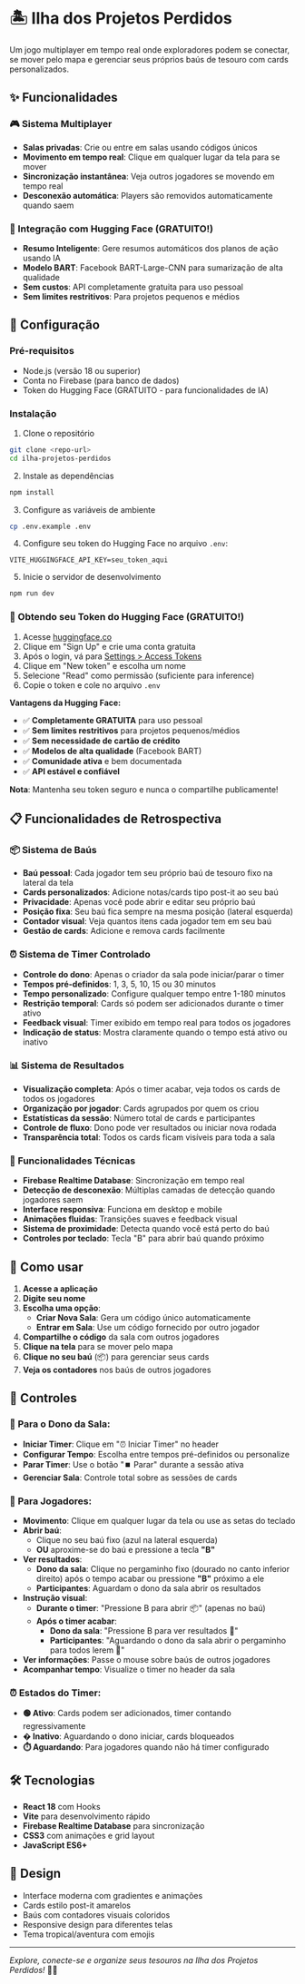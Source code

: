 # 🏝️ Ilha dos Projetos Perdidos

Um jogo multiplayer em tempo real onde exploradores podem se conectar, se mover pelo mapa e gerenciar seus próprios baús de tesouro com cards personalizados.

## ✨ Funcionalidades

### 🎮 Sistema Multiplayer
- **Salas privadas**: Crie ou entre em salas usando códigos únicos
- **Movimento em tempo real**: Clique em qualquer lugar da tela para se mover
- **Sincronização instantânea**: Veja outros jogadores se movendo em tempo real
- **Desconexão automática**: Players são removidos automaticamente quando saem

### 🤖 Integração com Hugging Face (GRATUITO!)
- **Resumo Inteligente**: Gere resumos automáticos dos planos de ação usando IA
- **Modelo BART**: Facebook BART-Large-CNN para sumarização de alta qualidade
- **Sem custos**: API completamente gratuita para uso pessoal
- **Sem limites restritivos**: Para projetos pequenos e médios

## 🚀 Configuração

### Pré-requisitos
- Node.js (versão 18 ou superior)
- Conta no Firebase (para banco de dados)
- Token do Hugging Face (GRATUITO - para funcionalidades de IA)

### Instalação
1. Clone o repositório
```bash
git clone <repo-url>
cd ilha-projetos-perdidos
```

2. Instale as dependências
```bash
npm install
```

3. Configure as variáveis de ambiente
```bash
cp .env.example .env
```

4. Configure seu token do Hugging Face no arquivo `.env`:
```env
VITE_HUGGINGFACE_API_KEY=seu_token_aqui
```

5. Inicie o servidor de desenvolvimento
```bash
npm run dev
```

### 🔑 Obtendo seu Token do Hugging Face (GRATUITO!)
1. Acesse [huggingface.co](https://huggingface.co)
2. Clique em "Sign Up" e crie uma conta gratuita
3. Após o login, vá para [Settings > Access Tokens](https://huggingface.co/settings/tokens)
4. Clique em "New token" e escolha um nome
5. Selecione "Read" como permissão (suficiente para inference)
6. Copie o token e cole no arquivo `.env`

**Vantagens da Hugging Face:**
- ✅ **Completamente GRATUITA** para uso pessoal
- ✅ **Sem limites restritivos** para projetos pequenos/médios
- ✅ **Sem necessidade de cartão de crédito**
- ✅ **Modelos de alta qualidade** (Facebook BART)
- ✅ **Comunidade ativa** e bem documentada
- ✅ **API estável e confiável**

**Nota**: Mantenha seu token seguro e nunca o compartilhe publicamente!

## 📋 Funcionalidades de Retrospectiva

### 📦 Sistema de Baús
- **Baú pessoal**: Cada jogador tem seu próprio baú de tesouro fixo na lateral da tela
- **Cards personalizados**: Adicione notas/cards tipo post-it ao seu baú
- **Privacidade**: Apenas você pode abrir e editar seu próprio baú
- **Posição fixa**: Seu baú fica sempre na mesma posição (lateral esquerda)
- **Contador visual**: Veja quantos itens cada jogador tem em seu baú
- **Gestão de cards**: Adicione e remova cards facilmente

### ⏰ Sistema de Timer Controlado
- **Controle do dono**: Apenas o criador da sala pode iniciar/parar o timer
- **Tempos pré-definidos**: 1, 3, 5, 10, 15 ou 30 minutos
- **Tempo personalizado**: Configure qualquer tempo entre 1-180 minutos
- **Restrição temporal**: Cards só podem ser adicionados durante o timer ativo
- **Feedback visual**: Timer exibido em tempo real para todos os jogadores
- **Indicação de status**: Mostra claramente quando o tempo está ativo ou inativo

### 📊 Sistema de Resultados
- **Visualização completa**: Após o timer acabar, veja todos os cards de todos os jogadores
- **Organização por jogador**: Cards agrupados por quem os criou
- **Estatísticas da sessão**: Número total de cards e participantes
- **Controle de fluxo**: Dono pode ver resultados ou iniciar nova rodada
- **Transparência total**: Todos os cards ficam visíveis para toda a sala

### 🔧 Funcionalidades Técnicas
- **Firebase Realtime Database**: Sincronização em tempo real
- **Detecção de desconexão**: Múltiplas camadas de detecção quando jogadores saem
- **Interface responsiva**: Funciona em desktop e mobile
- **Animações fluidas**: Transições suaves e feedback visual
- **Sistema de proximidade**: Detecta quando você está perto do baú
- **Controles por teclado**: Tecla "B" para abrir baú quando próximo

## 🚀 Como usar

1. **Acesse a aplicação**
2. **Digite seu nome**
3. **Escolha uma opção**:
   - **Criar Nova Sala**: Gera um código único automaticamente
   - **Entrar em Sala**: Use um código fornecido por outro jogador
4. **Compartilhe o código** da sala com outros jogadores
5. **Clique na tela** para se mover pelo mapa
6. **Clique no seu baú** (📦) para gerenciar seus cards
7. **Veja os contadores** nos baús de outros jogadores

## 🎯 Controles

### 👑 Para o Dono da Sala:
- **Iniciar Timer**: Clique em "⏰ Iniciar Timer" no header
- **Configurar Tempo**: Escolha entre tempos pré-definidos ou personalize
- **Parar Timer**: Use o botão "⏹️ Parar" durante a sessão ativa
- **Gerenciar Sala**: Controle total sobre as sessões de cards

### 👤 Para Jogadores:
- **Movimento**: Clique em qualquer lugar da tela ou use as setas do teclado
- **Abrir baú**: 
  - Clique no seu baú fixo (azul na lateral esquerda)
  - **OU** aproxime-se do baú e pressione a tecla **"B"**
- **Ver resultados**:
  - **Dono da sala**: Clique no pergaminho fixo (dourado no canto inferior direito) após o tempo acabar ou pressione **"B"** próximo a ele
  - **Participantes**: Aguardam o dono da sala abrir os resultados
- **Instrução visual**: 
  - **Durante o timer**: "Pressione B para abrir 📦" (apenas no baú)
  - **Após o timer acabar**: 
    - **Dono da sala**: "Pressione B para ver resultados 📜"
    - **Participantes**: "Aguardando o dono da sala abrir o pergaminho para todos lerem 📜"
- **Ver informações**: Passe o mouse sobre baús de outros jogadores
- **Acompanhar tempo**: Visualize o timer no header da sala

### ⏰ Estados do Timer:
- **🟢 Ativo**: Cards podem ser adicionados, timer contando regressivamente
- **� Inativo**: Aguardando o dono iniciar, cards bloqueados
- **⏱️ Aguardando**: Para jogadores quando não há timer configurado

## 🛠️ Tecnologias

- **React 18** com Hooks
- **Vite** para desenvolvimento rápido
- **Firebase Realtime Database** para sincronização
- **CSS3** com animações e grid layout
- **JavaScript ES6+**

## 🎨 Design

- Interface moderna com gradientes e animações
- Cards estilo post-it amarelos
- Baús com contadores visuais coloridos
- Responsive design para diferentes telas
- Tema tropical/aventura com emojis

---

*Explore, conecte-se e organize seus tesouros na Ilha dos Projetos Perdidos!* 🏴‍☠️

